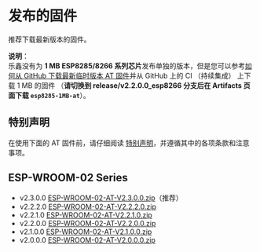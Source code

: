 发布的固件
=================

推荐下载最新版本的固件。

**说明**：  
乐鑫没有为 **1 MB ESP8285/8266 系列芯片**发布单独的版本，但是您可以参考[如何从 GitHub 下载最新临时版本 AT 固件](https://docs.espressif.com/projects/esp-at/zh_CN/latest/Compile_and_Develop/How_to_download_the_latest_temporary_version_of_AT_from_github.html)并从 GitHub 上的 CI （持续集成） 上下载 1 MB 的固件 （**请切换到 release/v2.2.0.0_esp8266 分支后在 Artifacts 页面下载 `esp8285-1MB-at`**）。

## 特别声明

在使用下面的 AT 固件前，请仔细阅读 [特别声明](https://docs.espressif.com/projects/esp-at/zh_CN/latest/esp32/disclaimer.html)，并遵循其中的各项条款和注意事项。

## ESP-WROOM-02 Series

- v2.3.0.0 [ESP-WROOM-02-AT-V2.3.0.0.zip](https://dl.espressif.com/esp-at/firmwares/esp8266/ESP-WROOM-02-AT-V2.3.0.0.zip)（推荐）
- v2.2.2.0 [ESP-WROOM-02-AT-V2.2.2.0.zip](https://dl.espressif.com/esp-at/firmwares/esp8266/ESP-WROOM-02-AT-V2.2.2.0.zip)
- v2.2.1.0 [ESP-WROOM-02-AT-V2.2.1.0.zip](https://dl.espressif.com/esp-at/firmwares/esp8266/ESP-WROOM-02-AT-V2.2.1.0.zip)
- v2.2.0.0 [ESP-WROOM-02-AT-V2.2.0.0.zip](https://dl.espressif.com/esp-at/firmwares/esp8266/ESP-WROOM-02-AT-V2.2.0.0.zip)
- v2.1.0.0 [ESP-WROOM-02-AT-V2.1.0.0.zip](https://dl.espressif.com/esp-at/firmwares/esp8266/ESP-WROOM-02-AT-V2.1.0.0.zip)
- v2.0.0.0 [ESP-WROOM-02-AT-V2.0.0.0.zip](https://dl.espressif.com/esp-at/firmwares/esp8266/ESP-WROOM-02-AT-V2.0.0.0.zip)
